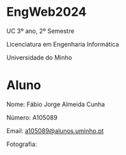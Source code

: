 # EngWeb2024
UC 3º ano, 2º Semestre

Licenciatura em Engenharia Informática

Universidade do Minho

# Aluno
Nome: Fábio Jorge Almeida Cunha

Número: A105089

Email: a105089@alunos.uminho.pt

Fotografia:
![]()
